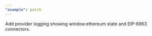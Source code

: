 ```yaml
---
"example": patch
---
```


Add provider logging showing window.ethereum state and EIP-6963 connectors.
